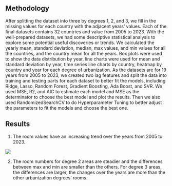 ## Methodology

After splitting the dataset into three by degrees 1, 2, and 3, we fill in the missing values for each country with the adjacent years’ values. Each of the final datasets contains 32 countries and value from 2005 to 2023. With the well-prepared datasets, we had some descriptive statistical analysis to explore some potential useful discoveries or trends. We calculated the yearly mean, standard deviation, median, max values, and min values for all the countries, and the country mean for all the years. Box plots were used to show the data distribution by year, line charts were used for mean and standard deviation by year, time series line charts by country, heatmap by country and year for each degree of urbanization. As the datasets are for 19 years from 2005 to 2023, we created two lag features and split the data into training and testing parts for each dataset to better fit the models, including Ridge, Lasso, Random Forest, Gradient Boosting, Ada Boost, and SVR. We used MSE, R2, and AIC to estimate each model and MSE as the determinator to choose the best model and plot the results. Then we also used RandomizedSearchCV to do Hyperparameter Tuning to better adjust the parameters to fit the models and choose the best one.

## Results
1.	The room values have an increasing trend over the years from 2005 to 2023.

![]("Mean_and_standart_deviation_by_year.png")

2. The room numbers for degree 2 areas are steadier and the differences between max and min are smaller than the others. For degree 3 areas, the differences are larger, the changes over the years are more than the other urbanization degrees’ rooms.
